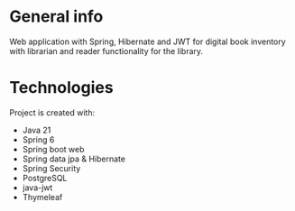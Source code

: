 # General info
Web application with Spring, Hibernate and JWT for digital book inventory with librarian and reader functionality for the library.
# Technologies
Project is created with:
* Java 21
* Spring 6
* Spring boot web
* Spring data jpa & Hibernate
* Spring Security
* PostgreSQL
* java-jwt 
* Thymeleaf
